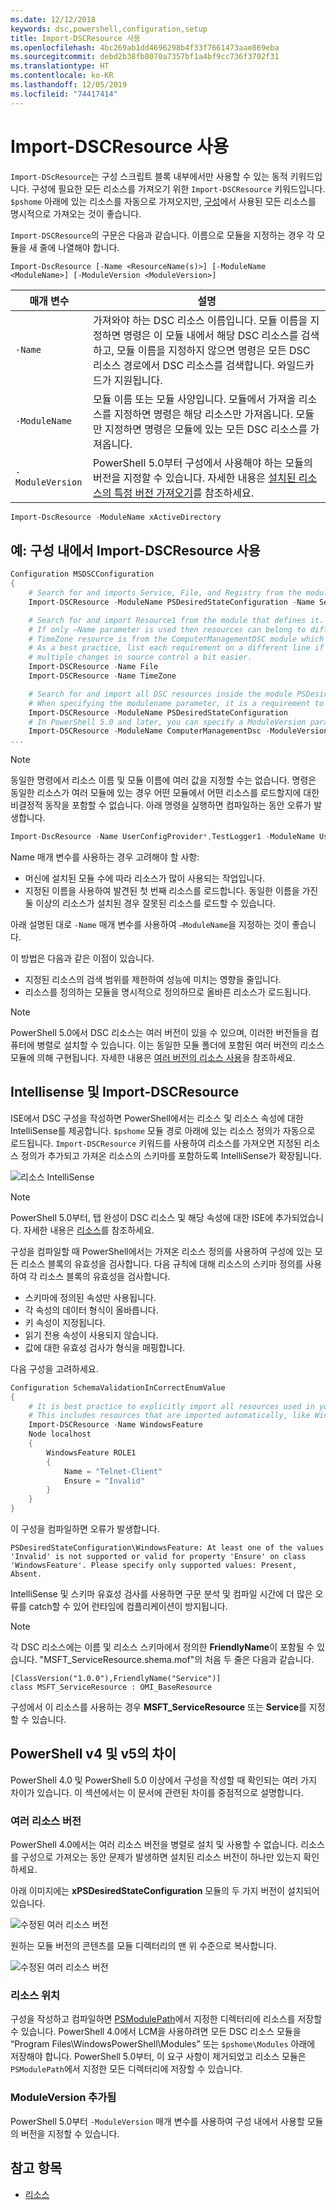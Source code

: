 ```yaml
---
ms.date: 12/12/2018
keywords: dsc,powershell,configuration,setup
title: Import-DSCResource 사용
ms.openlocfilehash: 4bc269ab1dd4696298b4f33f7661473aae869eba
ms.sourcegitcommit: debd2b38fb8070a7357bf1a4bf9cc736f3702f31
ms.translationtype: HT
ms.contentlocale: ko-KR
ms.lasthandoff: 12/05/2019
ms.locfileid: "74417414"
---
```

# <a name="using-import-dscresource"></a>Import-DSCResource 사용

`Import-DScResource`는 구성 스크립트 블록 내부에서만 사용할 수 있는 동적 키워드입니다. 구성에 필요한 모든 리소스를 가져오기 위한 `Import-DSCResource` 키워드입니다. `$pshome` 아래에 있는 리소스를 자동으로 가져오지만, [구성](Configurations.md)에서 사용된 모든 리소스를 명시적으로 가져오는 것이 좋습니다.

`Import-DSCResource`의 구문은 다음과 같습니다.  이름으로 모듈을 지정하는 경우 각 모듈을 새 줄에 나열해야 합니다.

```syntax
Import-DscResource [-Name <ResourceName(s)>] [-ModuleName <ModuleName>] [-ModuleVersion <ModuleVersion>]
```

|매개 변수  |설명  |
|---------|---------|
|`-Name`|가져와야 하는 DSC 리소스 이름입니다. 모듈 이름을 지정하면 명령은 이 모듈 내에서 해당 DSC 리소스를 검색하고, 모듈 이름을 지정하지 않으면 명령은 모든 DSC 리소스 경로에서 DSC 리소스를 검색합니다. 와일드카드가 지원됩니다.|
|`-ModuleName`|모듈 이름 또는 모듈 사양입니다.  모듈에서 가져올 리소스를 지정하면 명령은 해당 리소스만 가져옵니다. 모듈만 지정하면 명령은 모듈에 있는 모든 DSC 리소스를 가져옵니다.|
|`-ModuleVersion`|PowerShell 5.0부터 구성에서 사용해야 하는 모듈의 버전을 지정할 수 있습니다. 자세한 내용은 [설치된 리소스의 특정 버전 가져오기](sxsresource.md)를 참조하세요.|

```powershell
Import-DscResource -ModuleName xActiveDirectory
```

## <a name="example-use-import-dscresource-within-a-configuration"></a>예: 구성 내에서 Import-DSCResource 사용

```powershell
Configuration MSDSCConfiguration
{
    # Search for and imports Service, File, and Registry from the module PSDesiredStateConfiguration.
    Import-DSCResource -ModuleName PSDesiredStateConfiguration -Name Service, File, Registry

    # Search for and import Resource1 from the module that defines it.
    # If only –Name parameter is used then resources can belong to different PowerShell modules as well.
    # TimeZone resource is from the ComputerManagementDSC module which is not installed by default.
    # As a best practice, list each requirement on a different line if possible.  This makes reviewing
    # multiple changes in source control a bit easier.
    Import-DSCResource -Name File
    Import-DSCResource -Name TimeZone

    # Search for and import all DSC resources inside the module PSDesiredStateConfiguration.
    # When specifying the modulename parameter, it is a requirement to list each on a new line.
    Import-DSCResource -ModuleName PSDesiredStateConfiguration
    # In PowerShell 5.0 and later, you can specify a ModuleVersion parameter
    Import-DSCResource -ModuleName ComputerManagementDsc -ModuleVersion 6.0.0.0
...
```

> [!NOTE]
> 동일한 명령에서 리소스 이름 및 모듈 이름에 여러 값을 지정할 수는 없습니다. 명령은 동일한 리소스가 여러 모듈에 있는 경우 어떤 모듈에서 어떤 리소스를 로드할지에 대한 비결정적 동작을 포함할 수 없습니다. 아래 명령을 실행하면 컴파일하는 동안 오류가 발생합니다.
>
> ```powershell
> Import-DscResource -Name UserConfigProvider*,TestLogger1 -ModuleName UserConfigProv,PsModuleForTestLogger
> ```

Name 매개 변수를 사용하는 경우 고려해야 할 사항:

- 머신에 설치된 모듈 수에 따라 리소스가 많이 사용되는 작업입니다.
- 지정된 이름을 사용하여 발견된 첫 번째 리소스를 로드합니다. 동일한 이름을 가진 둘 이상의 리소스가 설치된 경우 잘못된 리소스를 로드할 수 있습니다.

아래 설명된 대로 `-Name` 매개 변수를 사용하여 `–ModuleName`을 지정하는 것이 좋습니다.

이 방법은 다음과 같은 이점이 있습니다.

- 지정된 리소스의 검색 범위를 제한하여 성능에 미치는 영향을 줄입니다.
- 리소스를 정의하는 모듈을 명시적으로 정의하므로 올바른 리소스가 로드됩니다.

> [!NOTE]
> PowerShell 5.0에서 DSC 리소스는 여러 버전이 있을 수 있으며, 이러한 버전들을 컴퓨터에 병렬로 설치할 수 있습니다. 이는 동일한 모듈 폴더에 포함된 여러 버전의 리소스 모듈에 의해 구현됩니다.
> 자세한 내용은 [여러 버전의 리소스 사용](sxsresource.md)을 참조하세요.

## <a name="intellisense-with-import-dscresource"></a>Intellisense 및 Import-DSCResource

ISE에서 DSC 구성을 작성하면 PowerShell에서는 리소스 및 리소스 속성에 대한 IntelliSense를 제공합니다. `$pshome` 모듈 경로 아래에 있는 리소스 정의가 자동으로 로드됩니다. `Import-DSCResource` 키워드를 사용하여 리소스를 가져오면 지정된 리소스 정의가 추가되고 가져온 리소스의 스키마를 포함하도록 IntelliSense가 확장됩니다.

![리소스 IntelliSense](../media/resource-intellisense.png)

> [!NOTE]
> PowerShell 5.0부터, 탭 완성이 DSC 리소스 및 해당 속성에 대한 ISE에 추가되었습니다. 자세한 내용은 [리소스](../resources/resources.md)를 참조하세요.

구성을 컴파일할 때 PowerShell에서는 가져온 리소스 정의를 사용하여 구성에 있는 모든 리소스 블록의 유효성을 검사합니다.
다음 규칙에 대해 리소스의 스키마 정의를 사용하여 각 리소스 블록의 유효성을 검사합니다.

- 스키마에 정의된 속성만 사용됩니다.
- 각 속성의 데이터 형식이 올바릅니다.
- 키 속성이 지정됩니다.
- 읽기 전용 속성이 사용되지 않습니다.
- 값에 대한 유효성 검사가 형식을 매핑합니다.

다음 구성을 고려하세요.

```powershell
Configuration SchemaValidationInCorrectEnumValue
{
    # It is best practice to explicitly import all resources used in your Configuration.
    # This includes resources that are imported automatically, like WindowsFeature.
    Import-DSCResource -Name WindowsFeature
    Node localhost
    {
        WindowsFeature ROLE1
        {
            Name = "Telnet-Client"
            Ensure = "Invalid"
        }
    }
}
```

이 구성을 컴파일하면 오류가 발생합니다.

```output
PSDesiredStateConfiguration\WindowsFeature: At least one of the values 'Invalid' is not supported or valid for property 'Ensure' on class 'WindowsFeature'. Please specify only supported values: Present, Absent.
```

IntelliSense 및 스키마 유효성 검사를 사용하면 구문 분석 및 컴파일 시간에 더 많은 오류를 catch할 수 있어 런타임에 컴플리케이션이 방지됩니다.

> [!NOTE]
> 각 DSC 리소스에는 이름 및 리소스 스키마에서 정의한 **FriendlyName**이 포함될 수 있습니다. "MSFT_ServiceResource.shema.mof"의 처음 두 줄은 다음과 같습니다.
> ```syntax
> [ClassVersion("1.0.0"),FriendlyName("Service")]
> class MSFT_ServiceResource : OMI_BaseResource
> ```
> 구성에서 이 리소스를 사용하는 경우 **MSFT_ServiceResource** 또는 **Service**를 지정할 수 있습니다.

## <a name="powershell-v4-and-v5-differences"></a>PowerShell v4 및 v5의 차이

PowerShell 4.0 및 PowerShell 5.0 이상에서 구성을 작성할 때 확인되는 여러 가지 차이가 있습니다. 이 섹션에서는 이 문서에 관련된 차이를 중점적으로 설명합니다.

### <a name="multiple-resource-versions"></a>여러 리소스 버전

PowerShell 4.0에서는 여러 리소스 버전을 병렬로 설치 및 사용할 수 없습니다. 리소스를 구성으로 가져오는 동안 문제가 발생하면 설치된 리소스 버전이 하나만 있는지 확인하세요.

아래 이미지에는 **xPSDesiredStateConfiguration** 모듈의 두 가지 버전이 설치되어 있습니다.

![수정된 여러 리소스 버전](../media/multiple-resource-versions-broken.png)

원하는 모듈 버전의 콘텐츠를 모듈 디렉터리의 맨 위 수준으로 복사합니다.

![수정된 여러 리소스 버전](../media/multiple-resource-versions-fixed.png)

### <a name="resource-location"></a>리소스 위치

구성을 작성하고 컴파일하면 [PSModulePath](/powershell/scripting/developer/module/modifying-the-psmodulepath-installation-path)에서 지정한 디렉터리에 리소스를 저장할 수 있습니다. PowerShell 4.0에서 LCM을 사용하려면 모든 DSC 리소스 모듈을 “Program Files\WindowsPowerShell\Modules” 또는 `$pshome\Modules` 아래에 저장해야 합니다. PowerShell 5.0부터, 이 요구 사항이 제거되었고 리소스 모듈은 `PSModulePath`에서 지정한 모든 디렉터리에 저장할 수 있습니다.

### <a name="moduleversion-added"></a>ModuleVersion 추가됨

PowerShell 5.0부터 `-ModuleVersion` 매개 변수를 사용하여 구성 내에서 사용할 모듈의 버전을 지정할 수 있습니다.

## <a name="see-also"></a>참고 항목

- [리소스](../resources/resources.md)

